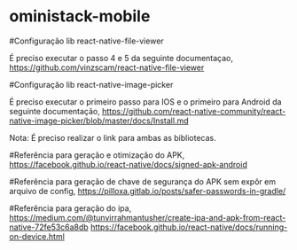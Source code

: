 # oministack-mobile

#Configuração lib react-native-file-viewer

É preciso executar o passo 4 e 5 da seguinte documentaçao,
https://github.com/vinzscam/react-native-file-viewer

#Configuração lib react-native-image-picker

É preciso executar o primeiro passo para IOS e o primeiro para Android da seguinte documentação,
https://github.com/react-native-community/react-native-image-picker/blob/master/docs/Install.md

Nota: É preciso realizar o link para ambas as bibliotecas.

#Referência para geração e otimização do APK,
https://facebook.github.io/react-native/docs/signed-apk-android

#Referência para geração de chave de segurança do APK sem expôr em arquivo de config,
https://pilloxa.gitlab.io/posts/safer-passwords-in-gradle/

#Referência para geração do ipa,
https://medium.com/@tunvirrahmantusher/create-ipa-and-apk-from-react-native-72fe53c6a8db
https://facebook.github.io/react-native/docs/running-on-device.html
